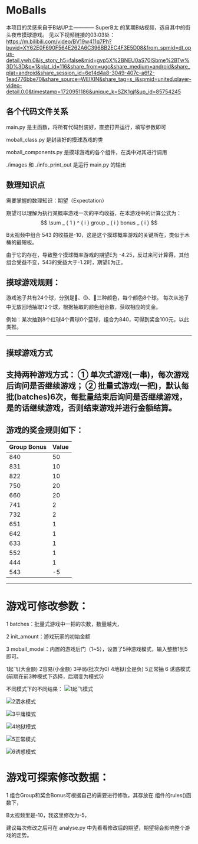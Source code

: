 # MoBalls

本项目的灵感来自于B站UP主———— SuperB太 的某期B站视频，选自其中的街头夜市摸球游戏。
见以下视频链接的03:03处：
https://m.bilibili.com/video/BV19w411q7Ph?buvid=XY62E0F690F564E262A6C396BB2EC4F3E5D08&from_spmid=dt.opus-detail.ywh.0&is_story_h5=false&mid=gvp5X%2BNEU0aS70ISbme%2BTw%3D%3D&p=1&plat_id=116&share_from=ugc&share_medium=android&share_plat=android&share_session_id=6e14d4a8-3049-407c-a6f2-1ead776bbe70&share_source=WEIXIN&share_tag=s_i&spmid=united.player-video-detail.0.0&timestamp=1720951186&unique_k=SZK1gjf&up_id=85754245

## 各个代码文件关系
main.py 是主函数，将所有代码封装好，直接打开运行，填写参数即可

moball_class.py 是封装好的摸球游戏的类

moball_components.py 是摸球游戏的各个组件，在类中对其进行调用

./images 和 ./info_print_out 是运行 main.py 的输出

## 数理知识点
需要掌握的数理知识：期望（Expectation）

期望可以理解为执行某概率游戏一次的平均收益，在本游戏中的计算公式为：
$$
\sum _ { 1 } ^ { i } group _ { i } bonus _ { i }
$$


B太视频中组合 543 的收益是-10，这是这个摸球概率游戏的关键所在，类似于木桶的最短板。

由于它的存在，导致整个摸球概率游戏的期望E为 -4.25，反过来可计算得，其他组合受益不变，543的受益大于-1.2时，期望E为正。

## 摸球游戏规则：
游戏池子共有24个球，分别是🔴、🟡、🔵三种颜色，每个颜色8个球。
每次从池子中无放回地抽取12个球，根据抽取的颜色组合数，获取相应的奖金。

例如：某次抽到8个红球4个黄球0个蓝球，组合为840，可得到奖金100元，以此类推。

---
## 摸球游戏方式
支持两种游戏方式：
① 单次式游戏(一串)，每次游戏后询问是否继续游戏；
② 批量式游戏(一把)，默认每批(batches)6次，每批量结束后询问是否继续游戏，
是的话继续游戏，否则结束游戏并进行金额结算。
--------------------
## 游戏的奖金规则如下：
| Group Bonus | Value |
|-------------|-------|
| 840         | 50    |
| 831         | 10    |
| 822         | 10    |
| 750         | 20    |
| 660         | 20    |
| 741         | 2     |
| 732         | 2     |
| 651         | 1     |
| 642         | 1     |
| 633         | 1     |
| 552         | 1     |
| 444         | 1     |
| 543         | -5    |
--------------------
# 游戏可修改参数：
1 batches：批量式游戏中一把的次数，数量越大，

2 init_amount：游戏玩家的初始金额

3 moball_model：内置的游戏后门（1~5），设置了5种游戏模式，输入整数1到5即可。

1起飞(大金额) 2容易(小金额) 3平局(批次为0) 4地狱(全是负) 5正常抽 6 诱惑模式(前期在前3种模式下选择，后期变为模式5)

不同模式下的不同结果：
![](https://github.com/Trampoline811/MoBalls/blob/main/images/gt0714_2205.png "1起飞模式")

![](.\images\gt0714_2210.png "2洒水模式")

![](.\images\gt0714_2211.png "3平庸模式")

![](.\images\gt0714_2216.png "4地狱模式")

![](.\images\gt0714_2215.png "5正常模式")

![](.\images\gt0714_2219.png "6诱惑模式")

# 游戏可探索修改数据：
1 组合Group和奖金Bonus可根据自己的需要进行修改，其存放在 组件的rules()函数下，

  B太视频里是-10，我这里修改为-5，

  建议每次修改之后可在 analyse.py 中先看看修改后的期望，期望将会影响整个游戏的走势。







